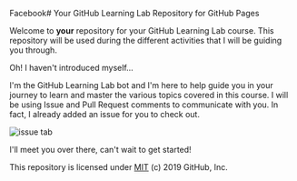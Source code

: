 Facebook# Your GitHub Learning Lab Repository for GitHub Pages

Welcome to **your** repository for your GitHub Learning Lab course. This repository will be used during the different activities that I will be guiding you through. 

Oh! I haven't introduced myself...

I'm the GitHub Learning Lab bot and I'm here to help guide you in your journey to learn and master the various topics covered in this course. I will be using Issue and Pull Request comments to communicate with you. In fact, I already added an issue for you to check out.

![issue tab](https://lab.github.com/public/images/issue_tab.png)

I'll meet you over there, can't wait to get started!

This repository is licensed under [MIT](../LICENSE) (c) 2019 GitHub, Inc.
